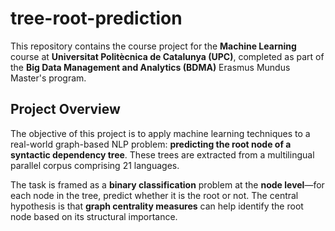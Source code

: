 # tree-root-prediction

This repository contains the course project for the **Machine Learning** course at **Universitat Politècnica de Catalunya (UPC)**, completed as part of the **Big Data Management and Analytics (BDMA)** Erasmus Mundus Master's program.

## Project Overview

The objective of this project is to apply machine learning techniques to a real-world graph-based NLP problem: **predicting the root node of a syntactic dependency tree**. These trees are extracted from a multilingual parallel corpus comprising 21 languages.

The task is framed as a **binary classification** problem at the **node level**—for each node in the tree, predict whether it is the root or not. The central hypothesis is that **graph centrality measures** can help identify the root node based on its structural importance.
